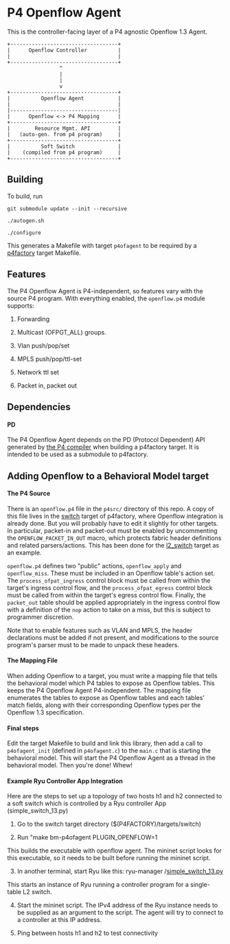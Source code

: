 # P4 Openflow Agent
This is the controller-facing layer of a P4 agnostic Openflow 1.3 Agent.

    +-----------------------------------+
    |      Openflow Controller          | 
    |                                   |
    +-----------------------------------+
                     ^
                     |
                     |
                     v
    +-----------------------------------+
    |          Openflow Agent           |
    |                                   |
    |-----------------------------------|
    |      Openflow <-> P4 Mapping      |
    +-----------------------------------+
    |        Resource Mgmt. API         |
    |   (auto-gen. from p4 program)     |
    +-----------------------------------+
    |          Soft Switch              |
    |    (compiled from p4 program)     |
    +-----------------------------------+

## Building
To build, run

`git submodule update --init --recursive`

`./autogen.sh`

`./configure`

This generates a Makefile with target `p4ofagent` to be required by a [p4factory](https://github.com/p4lang/p4factory) target Makefile.

## Features
The P4 Openflow Agent is P4-independent, so features vary with the source P4 program. With everything enabled, the `openflow.p4` module supports:

1. Forwarding

2. Multicast (OFPGT_ALL) groups.

3. Vlan push/pop/set

4. MPLS push/pop/ttl-set

5. Network ttl set

6. Packet in, packet out

## Dependencies
#### PD
The P4 Openflow Agent depends on the PD (Protocol Dependent) API generated by [the P4 compiler](https://github.com/p4lang/p4c-behavioral) when building a p4factory target. It is intended to be used as a submodule to p4factory.

## Adding Openflow to a Behavioral Model target
#### The P4 Source
There is an `openflow.p4` file in the `p4src/` directory of this repo. A copy of this file lives in the  [switch](https://github.com/p4lang/p4factory/tree/master/targets/switch) target of p4factory, where Openflow integration is already done. But you will probably have to edit it slightly for other targets. In particular, packet-in and packet-out must be enabled by uncommenting the `OPENFLOW_PACKET_IN_OUT` macro, which protects fabric header definitions and related parsers/actions. This has been done for the [l2_switch](https://github.com/p4lang/p4factory/tree/master/targets/l2_switch) target as an example.

`openflow.p4` defines two "public" actions, `openflow_apply` and `openflow_miss`. These must be included in an Openflow table's action set. The `process_ofpat_ingress` control block must be called from within the target's ingress control flow, and the `process_ofpat_egress` control block must be called from within the target's egress control flow. Finally, the `packet_out` table should be applied appropriately in the ingress control flow with a definition of the `nop` action to take on a miss, but this is subject to programmer discretion.

Note that to enable features such as VLAN and MPLS, the header declarations must be added if not present, and modifications to the source program's parser must to be made to unpack these headers.

#### The Mapping File
When adding Openflow to a target, you must write a mapping file that tells the behavioral model which P4 tables to expose as Openflow tables. This keeps the P4 Openflow Agent P4-independent. The mapping file enumerates the tables to expose as Openflow tables and each tables' match fields, along with their corresponding Openflow types per the Openflow 1.3 specification.

#### Final steps
Edit the target Makefile to build and link this library, then add a call to `p4ofagent_init` (defined in `p4ofagent.c`) to the `main.c` that is starting the behavioral model. This will start the P4 Openflow Agent as a thread in the behavioral model. Then you're done! Whew!

#### Example Ryu Controller App Integration

Here are the steps to set up a topology of two hosts h1 and h2 connected to a soft switch which is controlled by a Ryu controller App (simple_switch_13.py)

1. Go to the switch target directory ($(P4FACTORY)/targets/switch)

2. Run "make bm-p4ofagent PLUGIN_OPENFLOW=1

This builds the executable with openflow agent. The mininet script looks for this executable, so it needs to be built before running the mininet script.

3. In another terminal, start Ryu like this: ryu-manager <path to file>/[simple_switch_13.py](https://github.com/osrg/ryu/blob/master/ryu/app/simple_switch_13.py)

This starts an instance of Ryu running a controller program for a single-table L2 switch.

4. Start the mininet script. The IPv4 address of the Ryu instance needs to be supplied as an argument to the script. The agent will try to connect to a controller at this IP address.

5. Ping between hosts h1 and h2 to test connectivity
